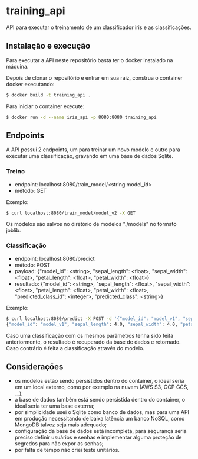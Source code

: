 # training_api

API para executar o treinamento de um classificador iris e as classificações.

## Instalação e execução

Para executar a API neste repositório basta ter o docker instalado na máquina.

Depois de clonar o repositório e entrar em sua raiz, construa o container docker executando:

```bash
$ docker build -t training_api .
```

Para iniciar o container execute:

```bash
$ docker run -d --name iris_api -p 8080:8080 training_api
```

## Endpoints

A API possui 2 endpoints, um para treinar um novo modelo e outro para executar uma classificação, 
gravando em uma base de dados Sqlite.

### Treino
- endpoint: localhost:8080/train_model/\<string:model_id>
- método: GET

Exemplo:
```bash
$ curl localhost:8080/train_model/model_v2 -X GET
```

Os modelos são salvos no diretório de modelos "./models" no formato joblib.



### Classificação
- endpoint: localhost:8080/predict
- método: POST 
- payload: {"model_id": \<string>, "sepal_length": \<float>, "sepal_width": \<float>, "petal_length": \<float>, "petal_width": \<float>}
- resultado: {"model_id": \<string>, "sepal_length": \<float>, "sepal_width": \<float>, "petal_length": \<float>, "petal_width": \<float>, "predicted_class_id": \<integer>, "predicted_class": \<string>}

Exemplo:
```bash
$ curl localhost:8080/predict -X POST -d '{"model_id": "model_v1", "sepal_length": 4.0, "sepal_width": 4, "petal_length": 4, "petal_width": 4}' -H "Content-Type: application/json"
{"model_id": "model_v1", "sepal_length": 4.0, "sepal_width": 4.0, "petal_length": 4.0, "petal_width": 4.0, "predicted_class_id": 1, "predicted_class": "versicolor"}
```

Caso uma classificação com os mesmos parâmetros tenha sido feita anteriormente, o resultado é recuperado da base de dados e retornado. Caso contrário é feita a classificação
através do modelo.

## Considerações

- os modelos estão sendo persistidos dentro do container, o ideal seria em um local externo, como por exemplo na nuvem (AWS S3, GCP GCS, ...);
- a base de dados também está sendo persistida dentro do container, o ideal seria ter uma base externa;
- por simplicidade usei o Sqlite como banco de dados, mas para uma API em produção necessitando de baixa latência um banco NoSQL, como MongoDB talvez seja mais adequado;
- configuração da base de dados está incompleta, para segurança seria preciso definir usuários e senhas e implementar alguma proteção de segredos para não expor as senhas;
- por falta de tempo não criei teste unitários.
